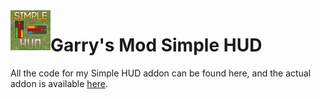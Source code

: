 <img src="thumb.jpg?raw=true" width="64" align="left">

# Garry's Mod Simple HUD
All the code for my Simple HUD addon can be found here, and the actual addon is available [here](https://steamcommunity.com/sharedfiles/filedetails/?id=524286674).
